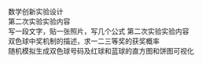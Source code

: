 数学创新实验设计<br>
第二次实验实验内容<br>
写一段文字，贴一张照片，写几个公式
第二次实验实验内容<br> 
双色球中奖机制的描述，求一二三等奖的获奖概率<br>
随机模拟生成双色球号码及红球和蓝球的直方图和饼图可视化
